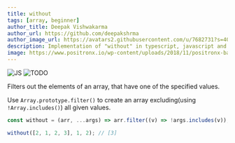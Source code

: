 ```yaml
---
title: without
tags: [array, beginner]
author_title: Deepak Vishwakarma
author_url: https://github.com/deepakshrma
author_image_url: https://avatars2.githubusercontent.com/u/7682731?s=400
description: Implementation of "without" in typescript, javascript and deno.
image: https://www.positronx.io/wp-content/uploads/2018/11/positronx-banner-1152-1.jpg
---
```


![JS](https://img.shields.io/badge/supports-javascript-yellow.svg?style=flat-square)
![TODO](https://img.shields.io/badge///TODO-blue.svg?style=flat-square)

Filters out the elements of an array, that have one of the specified values.

Use `Array.prototype.filter()` to create an array excluding(using `!Array.includes()`) all given values.

```js
const without = (arr, ...args) => arr.filter((v) => !args.includes(v));
```

```js
without([2, 1, 2, 3], 1, 2); // [3]
```
